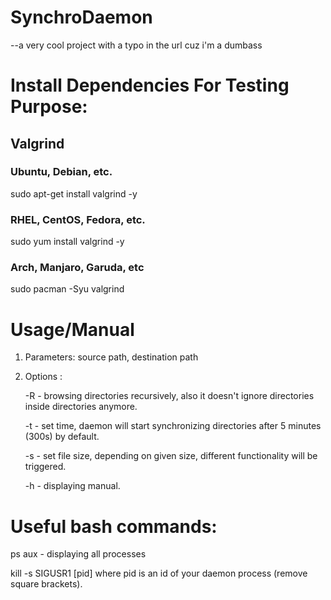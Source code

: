 # SynchroDaemon
--a very cool project with a typo in the url cuz i'm a dumbass

# Install Dependencies For Testing Purpose:
## Valgrind
### Ubuntu, Debian, etc.
sudo apt-get install valgrind -y  
### RHEL, CentOS, Fedora, etc.
sudo yum install valgrind -y
### Arch, Manjaro, Garuda, etc
sudo pacman -Syu valgrind

# Usage/Manual
1. Parameters: source path, destination path
2. Options :

      -R - browsing directories recursively, also it doesn't ignore directories inside directories anymore.
      
      -t - set time, daemon will start synchronizing directories after 5 minutes (300s) by default.
      
      -s - set file size, depending on given size, different functionality will be triggered.
      
      -h - displaying manual.
      
# Useful bash commands:

ps aux - displaying all processes

kill -s SIGUSR1 [pid] where pid is an id of your daemon process (remove square brackets).
